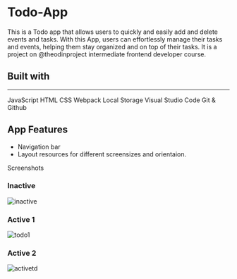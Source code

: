 # Todo-App
This is a Todo app that allows users to quickly and easily add and delete events and tasks. With this App, users can effortlessly manage their tasks and events, helping them stay organized and on top of their tasks.
It is a project on @theodinproject intermediate frontend developer course.

## Built with
--------------
JavaScript
HTML
CSS
Webpack
Local Storage
Visual Studio Code
Git & Github

App Features
-------------
- Navigation bar
- Layout resources for different screensizes and orientaion.

Screenshots
### Inactive
![inactive](https://github.com/Mogle7Arkad/Todo-App/assets/122323072/33f3f016-03c8-4060-8998-d741fcfb1099)

### Active 1
![todo1](https://github.com/Mogle7Arkad/Todo-App/assets/122323072/86c2628d-73af-4749-bc52-9430e2b06241)

### Active 2
![activetd](https://github.com/Mogle7Arkad/Todo-App/assets/122323072/9029b73b-3188-4fd2-9ce9-8f0ff736fa31)
